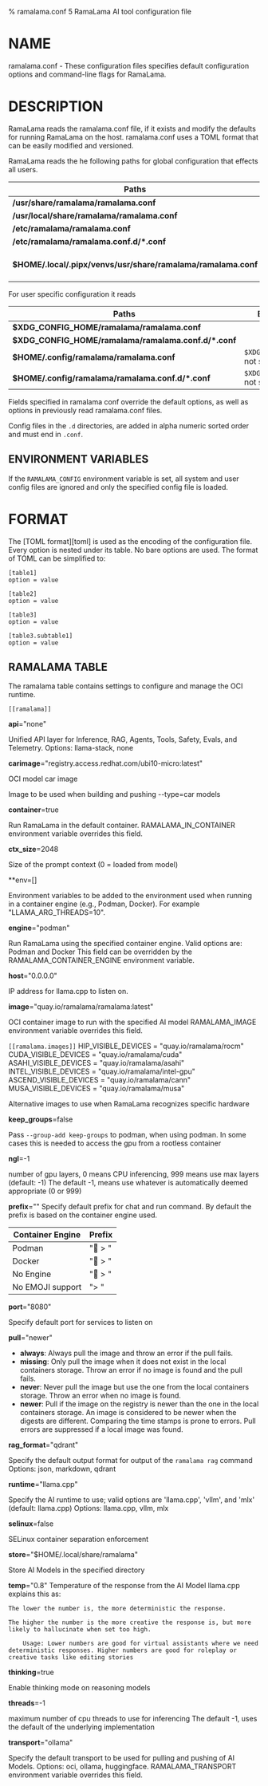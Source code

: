 % ramalama.conf 5 RamaLama AI tool configuration file

# NAME
ramalama.conf - These configuration files specifies default
configuration options and command-line flags for RamaLama.

# DESCRIPTION
RamaLama reads the ramalama.conf file, if it exists
and modify the defaults for running RamaLama on the host. ramalama.conf uses
a TOML format that can be easily modified and versioned.

RamaLama reads the he following paths for global configuration that effects all users.

| Paths       | Exception |
| ----------------------------------- | ----------------------------------- |
| __/usr/share/ramalama/ramalama.conf__       | On Linux |
| __/usr/local/share/ramalama/ramalama.conf__ | On Linux |
| __/etc/ramalama/ramalama.conf__             | On Linux |
| __/etc/ramalama/ramalama.conf.d/\*.conf__   | On Linux |
| __$HOME/.local/.pipx/venvs/usr/share/ramalama/ramalama.conf__ |On pipx installed macOS  |


For user specific configuration it reads

| Paths                                       | Exception |
| -----------------------------------         | ------------------------------ |
| __$XDG_CONFIG_HOME/ramalama/ramalama.conf__           |       |
| __$XDG_CONFIG_HOME/ramalama/ramalama.conf.d/\*.conf__ |       |
| __$HOME/.config/ramalama/ramalama.conf__ | `$XDG_CONFIG_HOME` not set |
| __$HOME/.config/ramalama/ramalama.conf.d/\*.conf__ | `$XDG_CONFIG_HOME` not set |

Fields specified in ramalama conf override the default options, as well as
options in previously read ramalama.conf files.

Config files in the `.d` directories, are added in alpha numeric sorted order and must end in `.conf`.

## ENVIRONMENT VARIABLES
If the `RAMALAMA_CONFIG` environment variable is set, all system and user
config files are ignored and only the specified config file is loaded.

# FORMAT
The [TOML format][toml] is used as the encoding of the configuration file.
Every option is nested under its table. No bare options are used. The format of
TOML can be simplified to:

    [table1]
    option = value

    [table2]
    option = value

    [table3]
    option = value

    [table3.subtable1]
    option = value

## RAMALAMA TABLE
The ramalama table contains settings to configure and manage the OCI runtime.

`[[ramalama]]`

**api**="none"

Unified API layer for Inference, RAG, Agents, Tools, Safety, Evals, and Telemetry.
Options: llama-stack, none

**carimage**="registry.access.redhat.com/ubi10-micro:latest"

OCI model car image

Image to be used when building and pushing --type=car models

**container**=true

Run RamaLama in the default container.
RAMALAMA_IN_CONTAINER environment variable overrides this field.

**ctx_size**=2048

Size of the prompt context (0 = loaded from model)

**env=[]

Environment variables to be added to the environment used when running in a container engine (e.g., Podman, Docker). For example "LLAMA_ARG_THREADS=10".

**engine**="podman"

Run RamaLama using the specified container engine.
Valid options are: Podman and Docker
This field can be overridden by the RAMALAMA_CONTAINER_ENGINE environment variable.

**host**="0.0.0.0"

IP address for llama.cpp to listen on.

**image**="quay.io/ramalama/ramalama:latest"

OCI container image to run with the specified AI model
RAMALAMA_IMAGE environment variable overrides this field.

`[[ramalama.images]]`
  HIP_VISIBLE_DEVICES    = "quay.io/ramalama/rocm"
  CUDA_VISIBLE_DEVICES   = "quay.io/ramalama/cuda"
  ASAHI_VISIBLE_DEVICES  = "quay.io/ramalama/asahi"
  INTEL_VISIBLE_DEVICES  = "quay.io/ramalama/intel-gpu"
  ASCEND_VISIBLE_DEVICES = "quay.io/ramalama/cann"
  MUSA_VISIBLE_DEVICES   = "quay.io/ramalama/musa"

Alternative images to use when RamaLama recognizes specific hardware

**keep_groups**=false

Pass `--group-add keep-groups` to podman, when using podman.
In some cases this is needed to access the gpu from a rootless container

**ngl**=-1

number of gpu layers, 0 means CPU inferencing, 999 means use max layers (default: -1)
The default -1, means use whatever is automatically deemed appropriate (0 or 999)

**prefix**=""
Specify default prefix for chat and run command. By default the prefix
is based on the container engine used.

| Container Engine| Prefix  |
| --------------- | ------- |
| Podman          | "🦭 > " |
| Docker          | "🐋 > " |
| No Engine       | "🦙 > " |
| No EMOJI support| "> "    |

**port**="8080"

Specify default port for services to listen on

**pull**="newer"

- **always**: Always pull the image and throw an error if the pull fails.
- **missing**: Only pull the image when it does not exist in the local containers storage. Throw an error if no image is found and the pull fails.
- **never**: Never pull the image but use the one from the local containers storage. Throw an error when no image is found.
- **newer**: Pull if the image on the registry is newer than the one in the local containers storage. An image is considered to be newer when the digests are different. Comparing the time stamps is prone to errors. Pull errors are suppressed if a local image was found.

**rag_format**="qdrant"

Specify the default output format for output of the `ramalama rag` command
Options: json, markdown, qdrant

**runtime**="llama.cpp"

Specify the AI runtime to use; valid options are 'llama.cpp', 'vllm', and 'mlx' (default: llama.cpp)
Options: llama.cpp, vllm, mlx

**selinux**=false

SELinux container separation enforcement

**store**="$HOME/.local/share/ramalama"

Store AI Models in the specified directory

**temp**="0.8"
Temperature of the response from the AI Model
llama.cpp explains this as:

    The lower the number is, the more deterministic the response.

    The higher the number is the more creative the response is, but more likely to hallucinate when set too high.

        Usage: Lower numbers are good for virtual assistants where we need deterministic responses. Higher numbers are good for roleplay or creative tasks like editing stories

**thinking**=true

Enable thinking mode on reasoning models

**threads**=-1

maximum number of cpu threads to use for inferencing
The default -1, uses the default of the underlying implementation

**transport**="ollama"

Specify the default transport to be used for pulling and pushing of AI Models.
Options: oci, ollama, huggingface.
RAMALAMA_TRANSPORT environment variable overrides this field.
